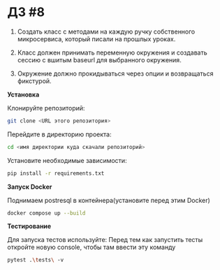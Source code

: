 
# ДЗ #8
1. Создать класс с методами на каждую ручку собственного микросервиса, который писали на прошлых уроках.

2. Класс должен принимать переменную окружения и создавать сессию с вшитым baseurl для выбранного окружения.

3. Окружение должно прокидываться через опции и возвращаться фикстурой.


**Установка**

Клонируйте репозиторий:
```bash
git clone <URL этого репозитория>
```

Перейдите в директорию проекта:
```bash
cd <имя директории куда скачали репозиторий>
```

Установите необходимые зависимости:
```bash
pip install -r requirements.txt
```

**Запуск Docker**

Поднимаем postresql в контейнера(установите перед этим Docker)
```bash
docker compose up --build
```


**Тестирование**

Для запуска тестов используйте:
Перед тем как запустить тесты откройте новую console, чтобы там ввести эту команду
```bash
pytest .\tests\ -v
```
